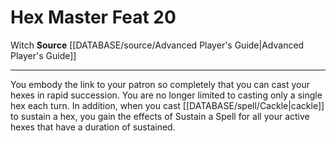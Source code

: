 ﻿---
feat: Hex Master
id: '1590'
level: '20'
name: Hex Master
rarity: Common
source: '[[DATABASE/source/Advanced Player''s Guide|Advanced Player''s Guide]]'
trait:
- '[[DATABASE/trait/Witch|Witch]]'
type: Feat

---
# Hex Master <span class="item-type">Feat 20</span>

<span class="item-trait">Witch</span>
**Source** [[DATABASE/source/Advanced Player's Guide|Advanced Player's Guide]]

---
You embody the link to your patron so completely that you can cast your hexes in rapid succession. You are no longer limited to casting only a single hex each turn. In addition, when you cast [[DATABASE/spell/Cackle|cackle]] to sustain a hex, you gain the effects of Sustain a Spell for all your active hexes that have a duration of sustained.